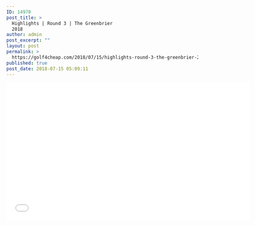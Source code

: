 ```yaml
---
ID: 14970
post_title: >
  Highlights | Round 3 | The Greenbrier
  2018
author: admin
post_excerpt: ""
layout: post
permalink: >
  https://golf4cheap.com/2018/07/15/highlights-round-3-the-greenbrier-2018/
published: true
post_date: 2018-07-15 05:09:11
---
```

<iframe width="640" height="360" src="//www.youtube.com/embed/N2gtAGDnk4Q" frameborder="0" allow="autoplay; encrypted-media" allowfullscreen></iframe>